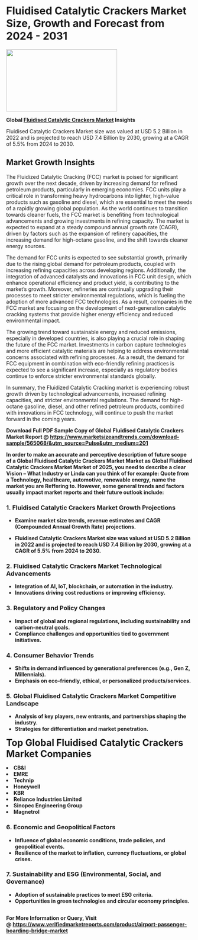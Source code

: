 <H1>Fluidised Catalytic Crackers Market Size, Growth and Forecast from 2024 - 2031</H1><img class="aligncenter size-medium wp-image-584254" src="https://thirdeyenews.in/wp-content/uploads/2024/09/Global-Market-Research-300x168.jpeg" alt="" width="300" height="168" /><p><strong>Global&nbsp;<a href="https://www.marketsizeandtrends.com/download-sample/565068/&amp;utm_source=Pulse&amp;utm_medium=201">Fluidised Catalytic Crackers Market</a> Insights</strong></p><p>Fluidised Catalytic Crackers Market size was valued at USD 5.2 Billion in 2022 and is projected to reach USD 7.4 Billion by 2030, growing at a CAGR of 5.5% from 2024 to 2030.</p><p><h2>Market Growth Insights</h2> <p>The Fluidized Catalytic Cracking (FCC) market is poised for significant growth over the next decade, driven by increasing demand for refined petroleum products, particularly in emerging economies. FCC units play a critical role in transforming heavy hydrocarbons into lighter, high-value products such as gasoline and diesel, which are essential to meet the needs of a rapidly growing global population. As the world continues to transition towards cleaner fuels, the FCC market is benefiting from technological advancements and growing investments in refining capacity. The market is expected to expand at a steady compound annual growth rate (CAGR), driven by factors such as the expansion of refinery capacities, the increasing demand for high-octane gasoline, and the shift towards cleaner energy sources.</p> <p><strong></strong></p> <p>The demand for FCC units is expected to see substantial growth, primarily due to the rising global demand for petroleum products, coupled with increasing refining capacities across developing regions. Additionally, the integration of advanced catalysts and innovations in FCC unit design, which enhance operational efficiency and product yield, is contributing to the market’s growth. Moreover, refineries are continually upgrading their processes to meet stricter environmental regulations, which is fueling the adoption of more advanced FCC technologies. As a result, companies in the FCC market are focusing on the development of next-generation catalytic cracking systems that provide higher energy efficiency and reduced environmental impact.</p> <p>The growing trend toward sustainable energy and reduced emissions, especially in developed countries, is also playing a crucial role in shaping the future of the FCC market. Investments in carbon capture technologies and more efficient catalytic materials are helping to address environmental concerns associated with refining processes. As a result, the demand for FCC equipment in combination with eco-friendly refining practices is expected to see a significant increase, especially as regulatory bodies continue to enforce stricter environmental standards globally.</p> <p>In summary, the Fluidized Catalytic Cracking market is experiencing robust growth driven by technological advancements, increased refining capacities, and stricter environmental regulations. The demand for high-octane gasoline, diesel, and other refined petroleum products, combined with innovations in FCC technology, will continue to push the market forward in the coming years.</p> <p><strong></p><p><span class=""><strong>Download Full PDF Sample Copy of Global Fluidised Catalytic Crackers Market Report</strong> @ <a href="https://www.marketsizeandtrends.com/download-sample/565068/&amp;utm_source=Pulse&amp;utm_medium=201" target="_blank">https://www.marketsizeandtrends.com/download-sample/565068/&amp;utm_source=Pulse&amp;utm_medium=201</a></span></p><p>In order to make an accurate and perceptive description of future scope of a Global&nbsp;Fluidised Catalytic Crackers Market Market as Global&nbsp;Fluidised Catalytic Crackers Market Market of 2025, you need to describe a clear Vision &ndash; What Industry or Linda can you think of for example: Quote from a Technology, healthcare, automotive, renewable energy, name the market you are Reffering to. However, some general trends and factors usually impact market reports and their future outlook include:</p><h3>1.&nbsp;<strong>Fluidised Catalytic Crackers Market Growth Projections</strong></h3><ul><li>Examine market size trends, revenue estimates and CAGR (Compounded Annual Growth Rate) projections.</li><li><p>Fluidised Catalytic Crackers Market size was valued at USD 5.2 Billion in 2022 and is projected to reach USD 7.4 Billion by 2030, growing at a CAGR of 5.5% from 2024 to 2030.</p></li></ul><h3>2.&nbsp;<strong>Fluidised Catalytic Crackers Market Technological Advancements</strong></h3><ul><li>Integration of AI, IoT, blockchain, or automation in the industry.</li><li>Innovations driving cost reductions or improving efficiency.</li></ul><h3>3.&nbsp;<strong>Regulatory and Policy Changes</strong></h3><ul><li>Impact of global and regional regulations, including sustainability and carbon-neutral goals.</li><li>Compliance challenges and opportunities tied to government initiatives.</li></ul><h3>4.&nbsp;<strong>Consumer Behavior Trends</strong></h3><ul><li>Shifts in demand influenced by generational preferences (e.g., Gen Z, Millennials).</li><li>Emphasis on eco-friendly, ethical, or personalized products/services.</li></ul><h3>5.&nbsp;<strong>Global Fluidised Catalytic Crackers Market Competitive Landscape</strong></h3><ul><li>Analysis of key players, new entrants, and partnerships shaping the industry.</li><li>Strategies for differentiation and market penetration.</li></ul><p data-pm-slice="1 1 []"><span style="color: inherit; font-family: inherit; font-size: 25px;">Top Global Fluidised Catalytic Crackers Market Companies</span></p><div class="" data-test-id=""><p><li>CB&I</li><li> EMRE</li><li> Technip</li><li> Honeywell</li><li> KBR</li><li> Reliance Industries Limited</li><li> Sinopec Engineering Group</li><li> Magnetrol</li></p></div><h3>6.&nbsp;<strong>Economic and Geopolitical Factors</strong></h3><ul><li>Influence of global economic conditions, trade policies, and geopolitical events.</li><li>Resilience of the market to inflation, currency fluctuations, or global crises.</li></ul><h3>7.&nbsp;<strong>Sustainability and ESG (Environmental, Social, and Governance)</strong></h3><ul><li>Adoption of sustainable practices to meet ESG criteria.</li><li>Opportunities in green technologies and circular economy principles.</li></ul><h2><strong style="font-size: 14px;">For More Information or Query, Visit @&nbsp;</strong><a style="background-color: #ffffff; font-size: 14px;" href="https://www.marketsizeandtrends.com/report/fluidised-catalytic-crackers-market/" target="_blank">https://www.verifiedmarketreports.com/product/airport-passenger-boarding-bridge-market</a></h2>
